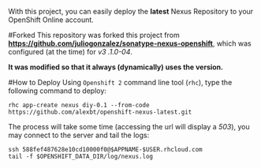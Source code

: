 With this project, you can easily deploy the **latest** Nexus Repository to your OpenShift Online account.

#Forked
This repository was forked this project from **https://github.com/juliogonzalez/sonatype-nexus-openshift**, which was configured (at the time) for *v3
.1.0-04*.

**It was modified so that it always (dynamically) uses the version.**

#How to Deploy
Using `Openshift 2` command line tool (`rhc`), type the following command to deploy:

    rhc app-create nexus diy-0.1 --from-code https://github.com/alexbt/openshift-nexus-latest.git

The process will take some time (accessing the url will display a *503*), you may connect to the server and tail 
the logs:

    ssh 588fef487628e10cd10000f0@$APPNAME-$USER.rhcloud.com
    tail -f $OPENSHIFT_DATA_DIR/log/nexus.log
  

